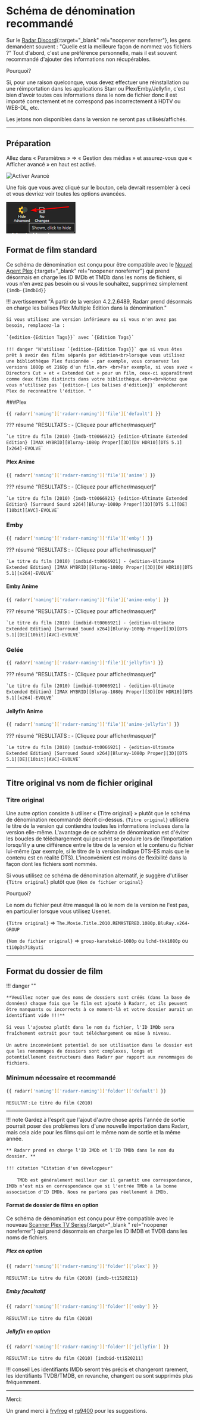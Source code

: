 # Schéma de dénomination recommandé

Sur le [Radar Discord](https://radar.video/discord){:target="_blank" rel="noopener noreferrer"}, les gens demandent souvent : "Quelle est la meilleure façon de
nommez vos fichiers ?" Tout d'abord, c'est une préférence personnelle, mais il est souvent recommandé d'ajouter des informations non récupérables.

Pourquoi?

Si, pour une raison quelconque, vous devez effectuer une réinstallation ou une réimportation dans
les applications Starr ou Plex/Emby/Jellyfin, c'est bien d'avoir toutes ces informations dans le nom de fichier donc
il est importé correctement et ne correspond pas incorrectement à HDTV ou WEB-DL, etc.

Les jetons non disponibles dans la version ne seront pas utilisés/affichés.

------

## Préparation

Allez dans « Paramètres » => « Gestion des médias » et assurez-vous que « Afficher avancé » en haut est activé.

![Activer Avancé](images/radar-show-adavanced.png)

Une fois que vous avez cliqué sur le bouton, cela devrait ressembler à ceci et vous devriez voir toutes les options avancées.

![Afficher avancé](images/unhide-advanced.png)

## Format de film standard

Ce schéma de dénomination est conçu pour être compatible avec le [Nouvel Agent Plex](https://forums.plex.tv/t/new-plex-media-server-movie-scanner-and-agent-preview/593269/517) {:target="_blank" rel="noopener noreferrer"} qui prend désormais en charge les ID IMDb et TMDb dans les noms de fichiers, si vous n'en avez pas besoin ou si vous le souhaitez, supprimez simplement `{imdb-{ImdbId}}`

!!! avertissement "À partir de la version 4.2.2.6489, Radarr prend désormais en charge les balises Plex Multiple Edition dans la dénomination."

    Si vous utilisez une version inférieure ou si vous n'en avez pas besoin, remplacez-la :

    `{edition-{Edition Tags}}` avec `{Edition Tags}`

    !!! danger "N'utilisez `{edition-{Edition Tags}}` que si vous êtes prêt à avoir des films séparés par édition<br>lorsque vous utilisez une bibliothèque Plex fusionnée - par exemple, vous conservez les versions 1080p et 2160p d'un film.<br> <br>Par exemple, si vous avez « Directors Cut » et « Extended Cut » pour un film, ceux-ci apparaîtront comme deux films distincts dans votre bibliothèque.<br><br>Notez que vous n'utilisez pas `{edition-{ Les balises d'édition}}` empêcheront Plex de reconnaître l'édition. "

###Plex

```bash
{{ radarr['naming']['radarr-naming']['file']['default'] }}
```

??? résumé "RESULTATS : - [Cliquez pour afficher/masquer]"

    `Le titre du film (2010) {imdb-tt0066921} {edition-Ultimate Extended Edition} [IMAX HYBRID][Bluray-1080p Proper][3D][DV HDR10][DTS 5.1][x264]-EVOLVE`

#### Plex Anime

```bash
{{ radarr['naming']['radarr-naming']['file']['anime'] }}
```

??? résumé "RESULTATS : - [Cliquez pour afficher/masquer]"

    `Le titre du film (2010) {imdb-tt0066921} {edition-Ultimate Extended Edition} [Surround Sound x264][Bluray-1080p Proper][3D][DTS 5.1][DE][10bit][AVC]-EVOLVE`

### Emby

```bash
{{ radarr['naming']['radarr-naming']['file']['emby'] }}
```

??? résumé "RESULTATS : - [Cliquez pour afficher/masquer]"

    `Le titre du film (2010) [imdbid-tt0066921] - {edition-Ultimate Extended Edition} [IMAX HYBRID][Bluray-1080p Proper][3D][DV HDR10][DTS 5.1][x264]-EVOLVE`

#### Emby Anime

```bash
{{ radarr['naming']['radarr-naming']['file']['anime-emby'] }}
```

??? résumé "RESULTATS : - [Cliquez pour afficher/masquer]"

    `Le titre du film (2010) [imdbid-tt0066921] - {edition-Ultimate Extended Edition} [Surround Sound x264][Bluray-1080p Proper][3D][DTS 5.1][DE][10bit][AVC]-EVOLVE`

### Gelée

```bash
{{ radarr['naming']['radarr-naming']['file']['jellyfin'] }}
```

??? résumé "RESULTATS : - [Cliquez pour afficher/masquer]"

    `Le titre du film (2010) [imdbid-tt0066921] - {edition-Ultimate Extended Edition} [IMAX HYBRID][Bluray-1080p Proper][3D][DV HDR10][DTS 5.1][x264]-EVOLVE`

#### Jellyfin Anime

```bash
{{ radarr['naming']['radarr-naming']['file']['anime-jellyfin'] }}
```

??? résumé "RESULTATS : - [Cliquez pour afficher/masquer]"

    `Le titre du film (2010) [imdbid-tt0066921] - {edition-Ultimate Extended Edition} [Surround Sound x264][Bluray-1080p Proper][3D][DTS 5.1][DE][10bit][AVC]-EVOLVE`

------

## Titre original vs nom de fichier original

### Titre original

Une autre option consiste à utiliser « {Titre original} » plutôt que le schéma de dénomination recommandé décrit ci-dessus. `{Titre original}` utilisera le titre de la version qui contiendra toutes les informations incluses dans la version elle-même. L'avantage de ce schéma de dénomination est d'éviter les boucles de téléchargement qui peuvent se produire lors de l'importation lorsqu'il y a une différence entre le titre de la version et le contenu du fichier lui-même (par exemple, si le titre de la version indique DTS-ES mais que le contenu est en réalité DTS). L'inconvénient est moins de flexibilité dans la façon dont les fichiers sont nommés.

Si vous utilisez ce schéma de dénomination alternatif, je suggère d'utiliser `{Titre original}` plutôt que `{Nom de fichier original}`

Pourquoi?

Le nom du fichier peut être masqué là où le nom de la version ne l'est pas, en particulier lorsque vous utilisez Usenet.

`{Titre original}` => `The.Movie.Title.2010.REMASTERED.1080p.BluRay.x264-GROUP`

`{Nom de fichier original}` => `group-karatekid-1080p` ou `lchd-tkk1080p` ou `t1i0p3s7i8yuti`

------

## Format du dossier de film

!!! danger ""

    **Veuillez noter que des noms de dossiers sont créés (dans la base de données) chaque fois que le film est ajouté à Radarr, et ils peuvent être manquants ou incorrects à ce moment-là et votre dossier aurait un identifiant vide !!!**

    Si vous l'ajoutez plutôt dans le nom du fichier, l'ID IMDb sera fraîchement extrait pour tout téléchargement ou mise à niveau.

    Un autre inconvénient potentiel de son utilisation dans le dossier est que les renommages de dossiers sont complexes, longs et potentiellement destructeurs dans Radarr par rapport aux renommages de fichiers.

### Minimum nécessaire et recommandé

```bash
{{ radarr['naming']['radarr-naming']['folder']['default'] }}
```

<small>RESULTAT :</small> `Le titre du film (2010)`

------

!!! note
    Gardez à l'esprit que l'ajout d'autre chose après l'année de sortie pourrait poser des problèmes lors d'une nouvelle importation dans Radarr, mais cela aide pour les films qui ont le même nom de sortie et la même année.

    ** Radarr prend en charge l'ID IMDb et l'ID TMDb dans le nom du dossier. **

    !!! citation "Citation d'un développeur"

        TMDb est généralement meilleur car il garantit une correspondance, IMDb n'est mis en correspondance que si l'entrée TMDb a la bonne association d'ID IMDb. Nous ne parlons pas réellement à IMDb.

#### Format de dossier de films en option

Ce schéma de dénomination est conçu pour être compatible avec le nouveau [Scanner Plex TV Series](https://forums.plex.tv/t/beta-new-plex-tv-series-scanner/696242){:target="_blank " rel="noopener noreferrer"} qui prend désormais en charge les ID IMDB et TVDB dans les noms de fichiers.

##### Plex en option

```bash
{{ radarr['naming']['radarr-naming']['folder']['plex'] }}
```

<small>RESULTAT :</small> `Le titre du film (2010) {imdb-tt1520211}`

##### Emby facultatif

```bash
{{ radarr['naming']['radarr-naming']['folder']['emby'] }}
```

<small>RESULTAT :</small> `Le titre du film (2010)`

##### Jellyfin en option

```bash
{{ radarr['naming']['radarr-naming']['folder']['jellyfin'] }}
```

<small>RESULTAT :</small> `Le titre du film (2010) [imdbid-tt1520211]`

!!! conseil
    Les identifiants IMDb seront très précis et changeront rarement, les identifiants TVDB/TMDB, en revanche, changent ou sont supprimés plus fréquemment.

------

Merci:

Un grand merci à [fryfrog](https://github.com/fryfrog) et [rg9400](https://github.com/rg9400) pour les suggestions.

